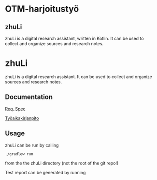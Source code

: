 # OTM-harjoitustyö

## zhuLi

zhuLi is a digital research assistant, written in Kotlin.
It can be used to collect and organize sources and research notes.

# zhuLi
zhuLi is a digital research assistant.
It can be used to collect and organize sources and research notes.

## Documentation

[Req. Spec](https://github.com/OAarne/otm-harjoitustyo/blob/master/zhuLi/documentation/requirements.md)

[Työaikakirjanpito](https://github.com/OAarne/otm-harjoitustyo/blob/master/zhuLi/documentation/tuntikirjanpito.md)

## Usage

zhuLi can be run by calling
```
./gradlew run
```
from the the zhuLi directory (not the root of the git repo!)

Test report can be generated by running